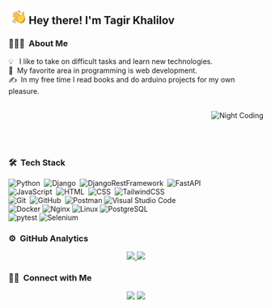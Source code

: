<img alt="Night Coding" src="https://raw.githubusercontent.com/AVS1508/AVS1508/master/assets/Hand%20Wave.gif" width='40' align="left"/><h2>Hey there! I'm Tagir Khalilov</h2>

<!-- ## 👋  Hey there! I'm Tagir Khalilov -->

### 👨🏻‍💻 &nbsp;About Me

💡 &nbsp; I like to take on difficult tasks and learn new technologies.\
🧡 &nbsp;My favorite area in programming is web development.\
✍️ &nbsp;In my free time I read books and do arduino projects for my own pleasure.
</br>
</br>

<img alt="Night Coding" src="https://media3.giphy.com/media/qgQUggAC3Pfv687qPC/giphy.gif?cid=ecf05e47ehpsl4gw8o42z1v70clotxq5omanu93h0waaizdr&rid=giphy.gif&ct=g" align="right"/>

</br></br></br></br>

### 🛠 &nbsp;Tech Stack

![Python](https://img.shields.io/badge/-Python-05122A?style=flat&logo=python)&nbsp;
![Django](https://img.shields.io/badge/-Django-05122A?style=flat&logo=django&logoColor=0b593c)&nbsp;
![DjangoRestFramework](https://img.shields.io/badge/-DjangoRestFramework-05122A?style=flat&logo=django&logoColor=0b593c)&nbsp;
![FastAPI](https://img.shields.io/badge/-FastAPI-05122A?style=flat&logo=fastapi&logoColor=0c6b47)&nbsp;\
![JavaScript](https://img.shields.io/badge/-JavaScript-05122A?style=flat&logo=javascript)&nbsp;
![HTML](https://img.shields.io/badge/-HTML-05122A?style=flat&logo=HTML5)&nbsp;
![CSS](https://img.shields.io/badge/-CSS-05122A?style=flat&logo=CSS3&logoColor=1572B6)&nbsp;
![TailwindCSS](https://img.shields.io/badge/-TailwindCSS-05122A?style=flat&logo=tailwindCSS&logoColor=38BDF8)\
![Git](https://img.shields.io/badge/-Git-05122A?style=flat&logo=git)&nbsp;
![GitHub](https://img.shields.io/badge/-GitHub-05122A?style=flat&logo=github)&nbsp;
![Postman](https://img.shields.io/badge/-Postman-05122A?style=flat&logo=postman)
![Visual Studio Code](https://img.shields.io/badge/-Visual%20Studio%20Code-05122A?style=flat&logo=visual-studio-code&logoColor=007ACC)&nbsp;\
![Docker](https://img.shields.io/badge/-Docker-05122A?style=flat&logo=docker)
![Nginx](https://img.shields.io/badge/-Nginx-05122A?style=flat&logo=nginx&logoColor=0c6b47)
![Linux](https://img.shields.io/badge/-Linux-05122A?style=flat&logo=linux)
![PostgreSQL](https://img.shields.io/badge/-PostgreSQL-05122A?style=flat&logo=postgresql)\
![pytest](https://img.shields.io/badge/-pytest-05122A?style=flat&logo=pytest)
![Selenium](https://img.shields.io/badge/-Selenium-05122A?style=flat&logo=selenium)

### ⚙️ &nbsp;GitHub Analytics

<p align="center">
<a href="https://github.com/geekceo">
  <img height="180em" src="https://github-readme-stats-eight-theta.vercel.app/api?username=geekceo&show_icons=true&theme=algolia&include_all_commits=true&count_private=true"/>
  <img height="180em" src="https://github-readme-stats-eight-theta.vercel.app/api/top-langs/?username=geekceo&layout=compact&langs_count=8&theme=algolia"/>
</a>
</p>

### 🤝🏻 &nbsp;Connect with Me

<p align="center">
<a href="https://www.tagir-khalilov.ru"><img src="https://img.shields.io/badge/-tagir&minus;khalilov.ru-3423A6?style=flat&logo=Google-Chrome&logoColor=white"/></a>
<a target="_blank" href="mailto:khalilov.tg@gmail.com"><img src="https://img.shields.io/badge/-khalilov.tg@gmail.com-D14836?style=flat&logo=Gmail&logoColor=white"/></a>

</p>
